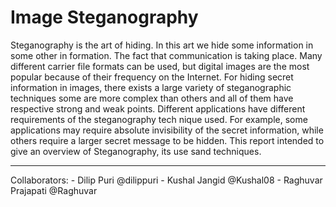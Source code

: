Image Steganography
====================

Steganography is the art of hiding. In this art we hide some information in some other in formation. The fact that communication is taking place.
Many different carrier file formats can be used, but digital images are the most popular because of their frequency on the Internet.
For hiding secret information in images, there exists a large variety of steganographic techniques some are more complex than others and all of them have respective strong and weak points.
Different applications have different requirements of the steganography tech nique used.
For example, some applications may require absolute invisibility of the secret information, while others require a larger secret message to be hidden.
This report intended to give an overview of Steganography, its use sand techniques.


-----------
Collaborators:
	- Dilip Puri @dilippuri
	- Kushal Jangid @Kushal08
	- Raghuvar Prajapati @Raghuvar
